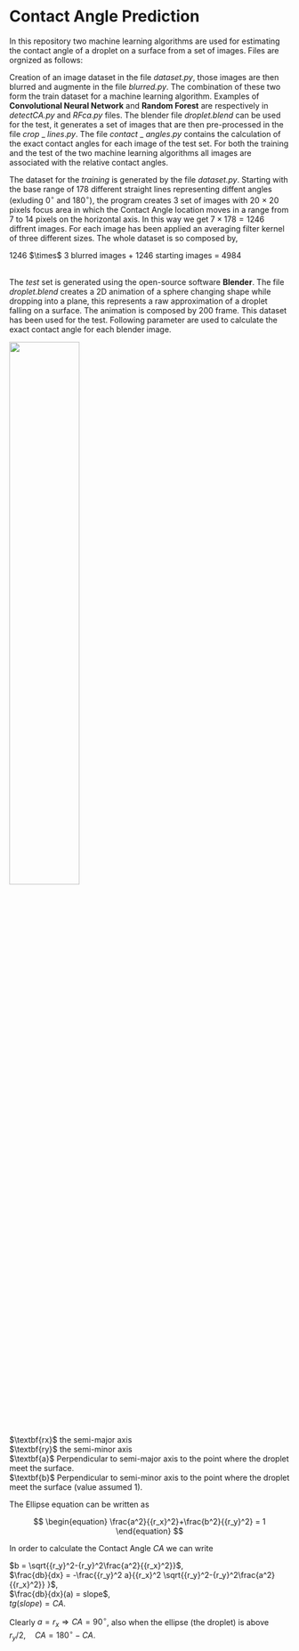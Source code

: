 # Contact Angle Prediction

In this repository two machine learning algorithms are used for estimating the contact angle of a droplet on a surface from a set of images. Files are orgnized as follows:<br />

Creation of an image dataset in the file $\textit{dataset.py}$, those images are then blurred and augmente in the file  $\textit{blurred.py}$. The combination of these two form the train dataset for a machine learning algorithm. Examples of $\textbf{Convolutional Neural Network}$ and $\textbf{Random Forest}$ are respectively in $\textit{detectCA.py}$ and $\textit{RFca.py}$ files. The blender file $\textit{droplet.blend}$ can be used for the test, it generates a set of images that are then pre-processed in the file $\textit{crop}$ \_ $lines.py$. The file $\textit{contact}$ \_ $angles.py$ contains the calculation of the exact contact angles for each image of the test set. For both the training and the test of the two machine learning algorithms all images are associated with the relative contact angles. <br />

The dataset for the $\textit{training}$ is generated by the file $\textit{dataset.py}$. Starting with the base range of 178 different straight lines representing diffent angles (exluding $0^{\circ}$ and $180^{\circ}$), the program creates 3 set of images with 20 $\times$ 20 pixels focus area in which the Contact Angle location moves in a range from 7 to 14 pixels on the horizontal axis. In this way we get $7\times178=1246$ diffrent images. For each image has been applied an averaging filter kernel of three different sizes. The whole dataset is so composed by,<br /> 
<d1>
 <dt > 1246 $\times$ 3 blurred images + 1246 starting images = 4984
<d1>
 
<br />The $\textit{test}$ set is generated using the open-source software $\textbf{Blender}$. The file $\textit{droplet.blend}$ creates a 2D animation of a sphere changing shape while dropping into a plane, this represents a raw approximation of a droplet falling on a surface. The animation is composed by 200 frame. This dataset has been used for the test. Following parameter are used to calculate the exact contact angle for each blender image.


[//]: #![CA](https://user-images.githubusercontent.com/46897230/190351246-d8726b6d-c447-4255-a028-1d42bcb5def7.png)
<img src="https://user-images.githubusercontent.com/46897230/190351246-d8726b6d-c447-4255-a028-1d42bcb5def7.png" width=50% height=50%>

<d1>
 <dt> $\textbf{rx}$ the semi-major axis
 <dt> $\textbf{ry}$ the semi-minor axis
 <dt> $\textbf{a}$ Perpendicular to semi-major axis to the point where the droplet meet the surface.
 <dt> $\textbf{b}$ Perpendicular to semi-minor axis to the point where the droplet meet the surface (value assumed 1).
</dl>

The Ellipse equation can be written as
 
$$
\begin{equation}
 \frac{a^2}{{r_x}^2}+\frac{b^2}{{r_y}^2} = 1
\end{equation}
$$
 
In order to calculate the Contact Angle $\textit{CA}$ we can write

$b = \sqrt{{r_y}^2-{r_y}^2\frac{a^2}{{r_x}^2}}$,  
$\frac{db}{dx} = -\frac{{r_y}^2 a}{{r_x}^2 \sqrt{{r_y}^2-{r_y}^2\frac{a^2}{{r_x}^2}} }$,  
$\frac{db}{dx}(a) = slope$,  
$tg(slope) = \textit{CA}$.

Clearly $a = r_x \Rightarrow CA = 90^{\circ}$, also when the ellipse (the droplet) is above $r_y/2, \quad CA = 180^{\circ} - CA$.
